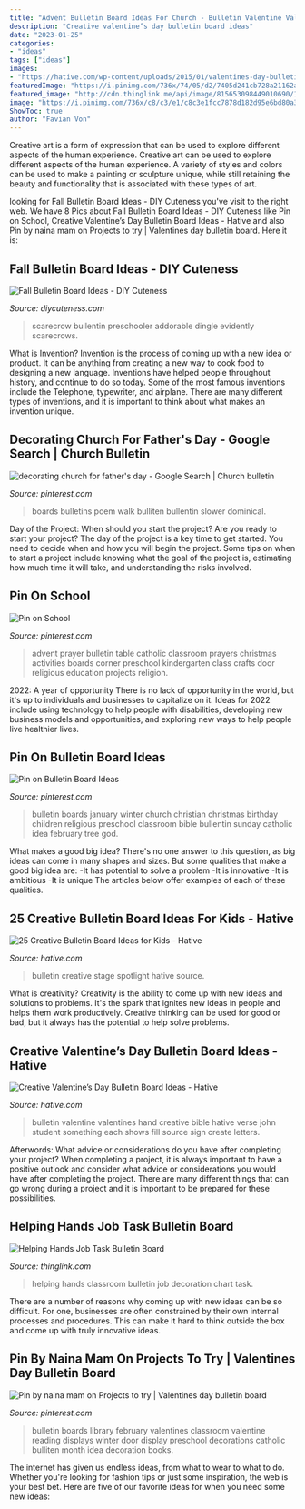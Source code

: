 ```yaml
---
title: "Advent Bulletin Board Ideas For Church - Bulletin Valentine Valentines Hand Creative Bible Hative Verse John Student Something Each Shows Fill Source Sign Create Letters"
description: "Creative valentine’s day bulletin board ideas"
date: "2023-01-25"
categories:
- "ideas"
tags: ["ideas"]
images:
- "https://hative.com/wp-content/uploads/2015/01/valentines-day-bulletin-board/2-valentines-day-bulletin-board.jpg"
featuredImage: "https://i.pinimg.com/736x/74/05/d2/7405d241cb728a21162aa8fd764ad577--january-bulletin-board-ideas-winter-bulletin-boards.jpg"
featured_image: "http://cdn.thinglink.me/api/image/815653098449010690/1024/10/scaletowidth/0/0/1/1/false/true?wait=true"
image: "https://i.pinimg.com/736x/c8/c3/e1/c8c3e1fcc7878d182d95e6bd80a38a4a.jpg"
ShowToc: true
author: "Favian Von"
---
```



Creative art is a form of expression that can be used to explore different aspects of the human experience.
Creative art can be used to explore different aspects of the human experience. A variety of styles and colors can be used to make a painting or sculpture unique, while still retaining the beauty and functionality that is associated with these types of art.

	

		
looking for Fall Bulletin Board Ideas - DIY Cuteness you've visit to the right web. We have 8 Pics about Fall Bulletin Board Ideas - DIY Cuteness like Pin on School, Creative Valentine’s Day Bulletin Board Ideas - Hative and also Pin by naina mam on Projects to try | Valentines day bulletin board. Here it is:
		
    
## Fall Bulletin Board Ideas - DIY Cuteness

<img loading=lazy src="https://diycuteness.com/wp-content/uploads/2020/06/Fall-Bulletin-Board-Ideas-12.jpg" onerror="this.onerror=null;this.src='https://tse2.mm.bing.net/th?id=OIP.Fo-aQknHmQvKW5ME-Jy8tQHaNI&amp;pid=15.1';" alt="Fall Bulletin Board Ideas - DIY Cuteness">

_Source: diycuteness.com_

>scarecrow bullentin preschooler addorable dingle evidently scarecrows. 

	

What is Invention?
Invention is the process of coming up with a new idea or product. It can be anything from creating a new way to cook food to designing a new language. Inventions have helped people throughout history, and continue to do so today. Some of the most famous inventions include the Telephone, typewriter, and airplane. There are many different types of inventions, and it is important to think about what makes an invention unique.

    
## Decorating Church For Father&#039;s Day - Google Search | Church Bulletin

<img loading=lazy src="https://i.pinimg.com/736x/db/39/4f/db394faa33151d6df48817075bbfe258.jpg" onerror="this.onerror=null;this.src='https://tse4.mm.bing.net/th?id=OIP.vx5IDAu1t0v-EUxyOcG7-wHaFj&amp;pid=15.1';" alt="decorating church for father&#039;s day - Google Search | Church bulletin">

_Source: pinterest.com_

>boards bulletins poem walk bulliten bullentin slower dominical. 

	

Day of the Project: When should you start the project?
Are you ready to start your project? The day of the project is a key time to get started. You need to decide when and how you will begin the project. Some tips on when to start a project include knowing what the goal of the project is, estimating how much time it will take, and understanding the risks involved.

    
## Pin On School

<img loading=lazy src="https://i.pinimg.com/736x/56/c0/09/56c009888b5d1ec63b769e099c438d4f--advent-prayers-prayer-corner.jpg" onerror="this.onerror=null;this.src='https://tse2.mm.bing.net/th?id=OIP.MxxaCJvQ_8kZTx5mdzH4NgHaJ3&amp;pid=15.1';" alt="Pin on School">

_Source: pinterest.com_

>advent prayer bulletin table catholic classroom prayers christmas activities boards corner preschool kindergarten class crafts door religious education projects religion. 

	

2022: A year of opportunity
There is no lack of opportunity in the world, but it's up to individuals and businesses to capitalize on it. Ideas for 2022 include using technology to help people with disabilities, developing new business models and opportunities, and exploring new ways to help people live healthier lives.

    
## Pin On Bulletin Board Ideas

<img loading=lazy src="https://i.pinimg.com/736x/74/05/d2/7405d241cb728a21162aa8fd764ad577--january-bulletin-board-ideas-winter-bulletin-boards.jpg" onerror="this.onerror=null;this.src='https://tse3.mm.bing.net/th?id=OIP.RWL3p-hHvyrAqM9Bt7GwugHaFj&amp;pid=15.1';" alt="Pin on Bulletin Board Ideas">

_Source: pinterest.com_

>bulletin boards january winter church christian christmas birthday children religious preschool classroom bible bullentin sunday catholic idea february tree god. 

	

What makes a good big idea?
There's no one answer to this question, as big ideas can come in many shapes and sizes. But some qualities that make a good big idea are: 
-It has potential to solve a problem
-It is innovative
-It is ambitious
-It is unique 
The articles below offer examples of each of these qualities.

    
## 25 Creative Bulletin Board Ideas For Kids - Hative

<img loading=lazy src="https://hative.com/wp-content/uploads/2014/06/bulletin-board-ideas/4-spotlight-work-on-stage-bulletin-board.jpg" onerror="this.onerror=null;this.src='https://tse3.mm.bing.net/th?id=OIP.7aRDDQnXYg7L06z1Mz7hbAHaJ3&amp;pid=15.1';" alt="25 Creative Bulletin Board Ideas for Kids - Hative">

_Source: hative.com_

>bulletin creative stage spotlight hative source. 

	

What is creativity?
Creativity is the ability to come up with new ideas and solutions to problems. It's the spark that ignites new ideas in people and helps them work productively. Creative thinking can be used for good or bad, but it always has the potential to help solve problems.

    
## Creative Valentine’s Day Bulletin Board Ideas - Hative

<img loading=lazy src="https://hative.com/wp-content/uploads/2015/01/valentines-day-bulletin-board/2-valentines-day-bulletin-board.jpg" onerror="this.onerror=null;this.src='https://tse2.mm.bing.net/th?id=OIP.nUklRMJ71xTqtaLBBt2DhAHaJ4&amp;pid=15.1';" alt="Creative Valentine’s Day Bulletin Board Ideas - Hative">

_Source: hative.com_

>bulletin valentine valentines hand creative bible hative verse john student something each shows fill source sign create letters. 

	

Afterwords: What advice or considerations do you have after completing your project?
When completing a project, it is always important to have a positive outlook and consider what advice or considerations you would have after completing the project. There are many different things that can go wrong during a project and it is important to be prepared for these possibilities.

    
## Helping Hands Job Task Bulletin Board

<img loading=lazy src="http://cdn.thinglink.me/api/image/815653098449010690/1024/10/scaletowidth/0/0/1/1/false/true?wait=true" onerror="this.onerror=null;this.src='https://tse3.mm.bing.net/th?id=OIP.j63sj9Ld66m8PDK4YJv1CgHaET&amp;pid=15.1';" alt="Helping Hands Job Task Bulletin Board">

_Source: thinglink.com_

>helping hands classroom bulletin job decoration chart task. 

	

There are a number of reasons why coming up with new ideas can be so difficult. For one, businesses are often constrained by their own internal processes and procedures. This can make it hard to think outside the box and come up with truly innovative ideas.

    
## Pin By Naina Mam On Projects To Try | Valentines Day Bulletin Board

<img loading=lazy src="https://i.pinimg.com/736x/c8/c3/e1/c8c3e1fcc7878d182d95e6bd80a38a4a.jpg" onerror="this.onerror=null;this.src='https://tse4.mm.bing.net/th?id=OIP.o-3Xdf-KJK2q_6dskh6SwQHaJ2&amp;pid=15.1';" alt="Pin by naina mam on Projects to try | Valentines day bulletin board">

_Source: pinterest.com_

>bulletin boards library february valentines classroom valentine reading displays winter door display preschool decorations catholic bulliten month idea decoration books. 

	

The internet has given us endless ideas, from what to wear to what to do. Whether you're looking for fashion tips or just some inspiration, the web is your best bet. Here are five of our favorite ideas for when you need some new ideas: 

